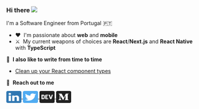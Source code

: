 ### Hi there <img src="https://media.giphy.com/media/hvRJCLFzcasrR4ia7z/giphy.gif" width="25px">

I'm a Software Engineer from Portugal 🇵🇹

- ❤️ &nbsp;I'm passionate about **web** and **mobile**
- ⚔️ &nbsp;My current weapons of choices are **React**/**Next.js** and **React Native** with **TypeScript**

📕 &nbsp;**I also like to write from time to time**
<!-- BLOG-POST-LIST:START -->
- [Clean up your React component types](https://medium.com/xgeeks/clean-up-your-react-component-types-45acec85d4c3?source=rss-d623c5a533af------2)
<!-- BLOG-POST-LIST:END -->

💬 &nbsp;**Reach out to me**

<a href="https://www.linkedin.com/in/jomifepe" target="blank">
  <img align="center" src="icons/linkedin.svg" alt="linkedin logo" height="32" width="40" />
</a>
<a href="https://twitter.com/jomifepe" target="blank">
  <img align="center" src="icons/twitter.svg" alt="twitter logo" height="32" width="40" />
</a>
<a href="https://dev.to/jomifepe" target="blank">
  <img align="center" src="icons/dev-to.svg" alt="dev.to logo" height="32" width="40" />
</a>
<a href="https://medium.com/@jomifepe" target="blank">
  <img align="center" src="icons/medium.svg" alt="medium logo" height="32" width="40" />
</a>
